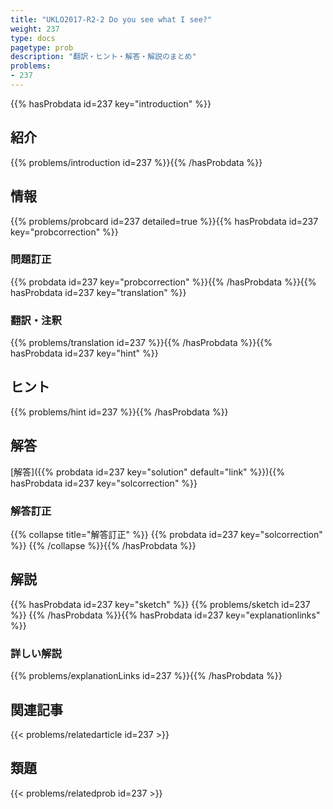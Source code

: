 ```yaml
---
title: "UKLO2017-R2-2 Do you see what I see?"
weight: 237
type: docs
pagetype: prob
description: "翻訳・ヒント・解答・解説のまとめ"
problems: 
- 237
---
```


{{% hasProbdata id=237 key="introduction" %}}

## 紹介

{{% problems/introduction id=237 %}}{{% /hasProbdata %}}

## 情報

{{% problems/probcard id=237 detailed=true %}}{{% hasProbdata id=237 key="probcorrection" %}}

### 問題訂正

{{% probdata id=237 key="probcorrection" %}}{{% /hasProbdata %}}{{% hasProbdata id=237 key="translation" %}}

### 翻訳・注釈

{{% problems/translation id=237 %}}{{% /hasProbdata %}}{{% hasProbdata id=237 key="hint" %}}

## ヒント

{{% problems/hint id=237 %}}{{% /hasProbdata %}}

## 解答

[解答]({{% probdata id=237 key="solution" default="link" %}}){{% hasProbdata id=237 key="solcorrection" %}}

### 解答訂正

{{% collapse title="解答訂正" %}}
{{% probdata id=237 key="solcorrection" %}}
{{% /collapse %}}{{% /hasProbdata %}}

## 解説

{{% hasProbdata id=237 key="sketch" %}}
{{% problems/sketch id=237 %}}
{{% /hasProbdata %}}{{% hasProbdata id=237 key="explanationlinks" %}}

### 詳しい解説

{{% problems/explanationLinks id=237 %}}{{% /hasProbdata %}}

## 関連記事

{{< problems/relatedarticle id=237 >}}

## 類題

{{< problems/relatedprob id=237 >}}
